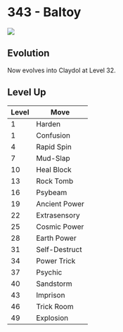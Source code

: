 # 343 - Baltoy
![][343]

## Evolution
Now evolves into Claydol at Level 32.

## Level Up

Level | Move
---   | ---
  1   | Harden
  1   | Confusion
  4   | Rapid Spin
  7   | Mud-Slap
 10   | Heal Block
 13   | Rock Tomb
 16   | Psybeam
 19   | Ancient Power
 22   | Extrasensory
 25   | Cosmic Power
 28   | Earth Power
 31   | Self-Destruct
 34   | Power Trick
 37   | Psychic
 40   | Sandstorm
 43   | Imprison
 46   | Trick Room
 49   | Explosion



[343]: /img/pokemon/343.png
